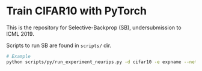 # Train CIFAR10 with PyTorch

This is the repository for Selective-Backprop (SB), undersubmission to ICML 2019.

Scripts to run SB are found in `scripts/` dir.

```bash
# Example
python scripts/py/run_experiment_neurips.py -d cifar10 -e expname --network=mobilenetv2 -s sb
```

